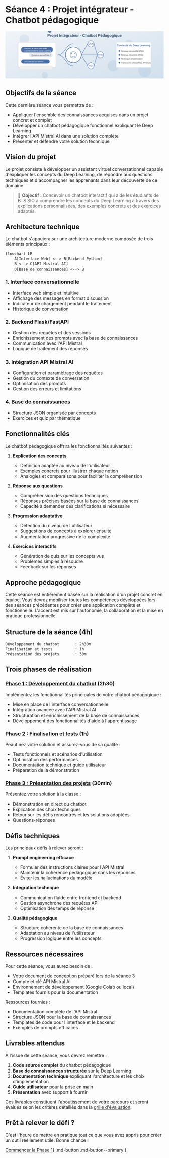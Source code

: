 # Séance 4 : Projet intégrateur - Chatbot pédagogique

![Projet intégrateur](../images/banner-chatbot-pedagogique.svg)

## Objectifs de la séance

Cette dernière séance vous permettra de :

- Appliquer l'ensemble des connaissances acquises dans un projet concret et complet
- Développer un chatbot pédagogique fonctionnel expliquant le Deep Learning
- Intégrer l'API Mistral AI dans une solution complète
- Présenter et défendre votre solution technique

## Vision du projet

Le projet consiste à développer un assistant virtuel conversationnel capable d'expliquer les concepts du Deep Learning, de répondre aux questions techniques et d'accompagner les apprenants dans leur découverte de ce domaine.

> 🎯 **Objectif** : Concevoir un chatbot interactif qui aide les étudiants de BTS SIO à comprendre les concepts du Deep Learning à travers des explications personnalisées, des exemples concrets et des exercices adaptés.

## Architecture technique

Le chatbot s'appuiera sur une architecture moderne composée de trois éléments principaux :

```mermaid
flowchart LR
    A[Interface Web] <--> B[Backend Python]
    B <--> C[API Mistral AI]
    D[Base de connaissances] <--> B
```

### 1. Interface conversationnelle
- Interface web simple et intuitive
- Affichage des messages en format discussion
- Indicateur de chargement pendant le traitement
- Historique de conversation

### 2. Backend Flask/FastAPI
 - Gestion des requêtes et des sessions
 - Enrichissement des prompts avec la base de connaissances
 - Communication avec l'API Mistral
 - Logique de traitement des réponses

### 3. Intégration API Mistral AI
 - Configuration et paramètrage des requêtes
 - Gestion du contexte de conversation
 - Optimisation des prompts
 - Gestion des erreurs et limitations

### 4. Base de connaissances
 - Structure JSON organisée par concepts
 - Exercices et quiz par thématique

## Fonctionnalités clés

Le chatbot pédagogique offrira les fonctionnalités suivantes :

1. **Explication des concepts**
    - Définition adaptée au niveau de l'utilisateur
    - Exemples concrets pour illustrer chaque notion
    - Analogies et comparaisons pour faciliter la compréhension

2. **Réponse aux questions**
    - Compréhension des questions techniques
    - Réponses précises basées sur la base de connaissances
    - Capacité à demander des clarifications si nécessaire

3. **Progression adaptative**
    - Détection du niveau de l'utilisateur
    - Suggestions de concepts à explorer ensuite
    - Augmentation progressive de la complexité

4. **Exercices interactifs**
    - Génération de quiz sur les concepts vus
    - Problèmes simples à résoudre
    - Feedback sur les réponses

## Approche pédagogique

Cette séance est entièrement basée sur la réalisation d'un projet concret en équipe. Vous devrez mobiliser toutes les compétences développées lors des séances précédentes pour créer une application complète et fonctionnelle. L'accent est mis sur l'autonomie, la collaboration et la mise en pratique professionnelle.

## Structure de la séance (4h)

```
Développement du chatbot       : 2h30m 
Finalisation et tests          : 1h    
Présentation des projets       : 30m   
```

## Trois phases de réalisation

### [Phase 1 : Développement du chatbot](partie1-developpement.md) (2h30)

Implémentez les fonctionnalités principales de votre chatbot pédagogique :

- Mise en place de l'interface conversationnelle
- Intégration avancée avec l'API Mistral AI
- Structuration et enrichissement de la base de connaissances
- Développement des fonctionnalités d'aide à l'apprentissage

### [Phase 2 : Finalisation et tests](partie2-finalisation.md) (1h)

Peaufinez votre solution et assurez-vous de sa qualité :

- Tests fonctionnels et scénarios d'utilisation
- Optimisation des performances
- Documentation technique et guide utilisateur
- Préparation de la démonstration

### [Phase 3 : Présentation des projets](partie3-presentation.md) (30min)

Présentez votre solution à la classe :

- Démonstration en direct du chatbot
- Explication des choix techniques
- Retour sur les défis rencontrés et les solutions adoptées
- Questions-réponses

## Défis techniques

Les principaux défis à relever seront :

1. **Prompt engineering efficace**
   - Formuler des instructions claires pour l'API Mistral
   - Maintenir la cohérence pédagogique dans les réponses
   - Éviter les hallucinations du modèle

2. **Intégration technique**
   - Communication fluide entre frontend et backend
   - Gestion asynchrone des requêtes API
   - Optimisation des temps de réponse

3. **Qualité pédagogique**
   - Structure cohérente de la base de connaissances
   - Adaptation au niveau de l'utilisateur
   - Progression logique entre les concepts

## Ressources nécessaires

Pour cette séance, vous aurez besoin de :

- Votre document de conception préparé lors de la séance 3
- Compte et clé API Mistral AI
- Environnement de développement (Google Colab ou local)
- Templates fournis pour la documentation

Ressources fournies :
- Documentation complète de l'API Mistral
- Structure JSON pour la base de connaissances
- Templates de code pour l'interface et le backend
- Exemples de prompts efficaces

## Livrables attendus

À l'issue de cette séance, vous devrez remettre :

1. **Code source complet** du chatbot pédagogique
2. **Base de connaissances structurée** sur le Deep Learning
3. **Documentation technique** expliquant l'architecture et les choix d'implémentation
4. **Guide utilisateur** pour la prise en main
5. **Présentation** avec support à fournir

Ces livrables constituent l'aboutissement de votre parcours et seront évalués selon les critères détaillés dans la [grille d'évaluation](../evaluation/criteres-evaluation-seance4.md).

## Prêt à relever le défi ?

C'est l'heure de mettre en pratique tout ce que vous avez appris pour créer un outil réellement utile. Bonne chance !

[Commencer la Phase 1](partie1-developpement.md){ .md-button .md-button--primary }